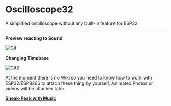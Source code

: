 # Oscilloscope32
A simplified oscilloscope without any built-in feature for ESP32

***

**Preview reacting to Sound**

![Gif](https://github.com/TheAmadeus25/Oscilloscope32/blob/master/Photos/Preview.gif)

**Changing Timebase**

![Gif2](https://github.com/TheAmadeus25/Oscilloscope32/blob/master/Photos/Timebase.gif)

At the moment there is no Wiki so you need to know how to work with ESP32/ESP8266 to attach these thing by yourself. Animated Photos or videos will be attached later.

**[Sneak-Peak with Music](https://twitter.com/TheAmadeus25/status/1176130508520116226?s=20)**
